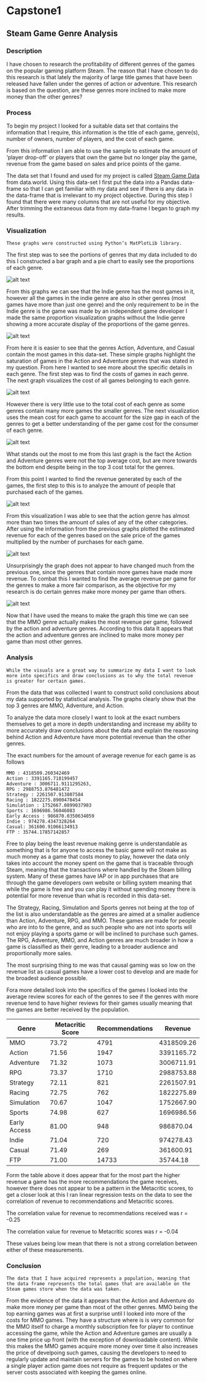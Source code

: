 # Capstone1
## Steam Game Genre Analysis

### Description

I have chosen to research the profitability of different genres of the games on the popular gaming platform Steam. The reason that I have chosen to do this research is that lately the majority of large title games that have been released have fallen under the genres of action or adventure. This research is based on the question, are these genres more inclined to make more money than the other genres?

### Process

To begin my project I looked for a suitable data set that contains the information that I require, this information is the title of each game, genre(s), number of owners, number of players, and the cost of each game.

From this information I am able to use the sample to estimate the amount of ‘player drop-off’ or players that own the game but no longer play the game, revenue from the game based on sales and price points of the game.

The data set that I found and used for my project is called [Steam Game Data](https://data.world/craigkelly/steam-game-data) from data.world. Using this data-set I first put the data into a Pandas data-frame so that I can get familiar with my data and see if there is any data in the data-frame that is irrelevant to my project objective. During this step I found that there were many columns that are not useful for my objective. After trimming the extraneous data from my data-frame I began to graph my results.

### Visualization
	These graphs were constructed using Python’s MatPlotLib library.

The first step was to see the portions of genres that my data included to do this I constructed a bar graph and a pie chart to easily see the proportions of each genre.

![alt text](https://github.com/shillis17/Capstone1/blob/master/images/GenreFrequencyBar.png)


From this graphs we can see that the Indie genre has the most games in it, however all the games in the indie genre are also in other genres (most games have more than just one genre) and the only requirement to be in the Indie genre is the game was made by an independent game developer I made the same proportion visualization graphs without the Indie genre showing a more accurate display of the proportions of the game genres.

![alt text](https://github.com/shillis17/Capstone1/blob/master/images/GenreFrequencyBarNoIndie.png)


From here it is easier to see that the genres Action, Adventure, and Casual contain the most games in this data-set. These simple graphs highlight the saturation of games in the Action and Adventure genres that was stated in my question.
From here I wanted to see more about the specific details in each genre. The first step was to find the costs of games in each genre. The next graph visualizes the cost of all games belonging to each genre.

![alt text](https://github.com/shillis17/Capstone1/blob/master/images/GenreGameCostsBar.png)

However there is very little use to the total cost of each genre as some genres contain many more games the smaller genres. The next visualization uses the mean cost for each game to account for the size gap in each of the genres to get a better understanding of the per game cost for the consumer of each genre.

![alt text](https://github.com/shillis17/Capstone1/blob/master/images/GenreGameCostsAvgBar.png)

What stands out the most to me from this last graph is the fact the Action and Adventure genres were not the top average cost, but are more towards the bottom end despite being in the top 3 cost total for the genres.

From this point I wanted to find the revenue generated by each of the games, the first step to this is to analyze the amount of people that purchased each of the games. 

![alt text](https://github.com/shillis17/Capstone1/blob/master/images/GenreSteamSpyOwners.png)

From this visualization I was able to see that the action genre has almost more than two times the amount of sales of any of the other categories. After using the information from the previous graphs plotted the estimated revenue for each of the genres based on the sale price of the games multiplied by the number of purchases for each game.

![alt text](https://github.com/shillis17/Capstone1/blob/master/images/GenreRevenue.png)

Unsurprisingly the graph does not appear to have changed much from the previous one,  since the genres that contain more games have made more revenue. To combat this I wanted to find the average revenue per game for the genres to make a more fair comparison, as the objective for my research is do certain genres make more money per game than others. 

![alt text](https://github.com/shillis17/Capstone1/blob/master/images/GenreRevenueAverage.png)

Now that I have used the means to make the graph this time we can see that the MMO genre actually makes the most revenue per game, followed by the action and adventure genres. According to this data It appears that the action and adventure genres are inclined to make more money per game than most other genres.

### Analysis
	While the visuals are a great way to summarize my data I want to look more into specifics and draw conclusions as to why the total revenue is greater for certain games.
	
From the data that was collected I want to construct solid conclusions about my data supported by statistical analysis. The graphs clearly show that the top 3 genres are MMO, Adventure, and Action. 

To analyze the data more closely I want to look at the exact numbers themselves to get a more in depth understanding and increase my ability to more accurately draw conclusions about the data and explain the reasoning behind Action and Adventure have more potential revenue than the other genres.

The exact numbers for the amount of  average revenue for each game is as follows

	MMO : 4318509.260342469
	Action : 3391165.718199457
	Adventure : 3006711.9111295263,
	RPG : 2988753.876481472
	Strategy : 2261507.913807584
	Racing : 1822275.8900478454
	Simulation : 1752667.0899037903
	Sports : 1696986.56046083
	Early Access : 986870.0350634059
	Indie : 974278.4347328264
	Casual: 361600.91066134913
	FTP : 35744.17857142857

Free to play being the least revenue making genre is understandable as something that is for anyone to access the basic game will not make as much money as a game that costs money to play, however the data only takes into account the money spent on the game that is traceable through Steam, meaning that the transactions where handled by the Steam billing system. Many of these games have IAP or in app purchases that are through the game developers own website or billing system meaning that while the game is free and you can play it without spending money there is potential for more revenue than what is recorded in this data-set.

The Strategy, Racing, Simulation and Sports genres not being at the top of the list is also understandable as the genres are aimed at a smaller audience than Action, Adventure, RPG, and MMO.
These games are made for people who are into to the genre, and as such people who are not into sports will not enjoy playing a sports game or will be inclined to purchase such games. The RPG, Adventure, MMO, and Action genres  are much broader in how a game is classified as their genre, leading to a broader audience and proportionally more sales.

The most surprising thing to me was that causal gaming was so low on the revenue list as casual games have a lower cost to develop and are made for the broadest audience possible. 


Fora more detailed look into the specifics of the games I looked into the average review scores for each of the genres to see if the genres with more revenue tend to have higher reviews for their games usually meaning that the games are better received by the population. 

|Genre|Metacritic Score|Recommendations|Revenue|
|-------|--------------------|-----------------------|----------|
|MMO|73.72|4791|4318509.26|
|Action|71.56|1947|3391165.72|
|Adventure|71.32|1073|3006711.91|
|RPG|73.37|1710|2988753.88|
|Strategy|72.11|821|2261507.91|
|Racing|72.75|762|1822275.89|
|Simulation|70.67|1047|1752667.90|
|Sports|74.98|627|1696986.56|
|Early Access|81.00|948|986870.04|
|Indie|71.04|720|974278.43|
|Casual|71.49|269|361600.91|
FTP|71.00|14733|35744.18|

Form the table above it does appear that for the most part the higher revenue a game has the more recommendations the game receives, however there does not appear to be a pattern in the Metacritic scores, to get a closer look at this I ran linear regression tests on the data to see the correlation of revenue to recommendations and Metacritic scores.

The correlation value for revenue to recommendations received was r = -0.25

The correlation value for revenue to Metacritic scores was r = -0.04

These values being low mean that there is not a strong correlation between either of these measurements.


### Conclusion
	The data that I have acquired represents a population, meaning that the data frame represents the total games that are available on the Steam games store when the data was taken.

From the evidence of the data it appears that the Action and Adventure do make more money per game than most of the other genres. MMO being the top earning games was at first a surprise until I looked into more of the costs for MMO games. They have a structure where is is very common for the MMO itself to charge a monthly subscription fee for player to continue accessing the game, while the Action and Adventure games are usually a one time price up front (with the exception of downloadable content). While this makes the MMO games acquire more money over time it also increases the price of develpoing such games, causing the developers to need to regularly update and maintain servers for the games to be hosted on where a single player action game does not require as frequent updates or the server costs associated with keeping the games online.

